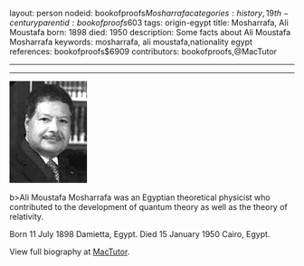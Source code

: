 layout: person
nodeid: bookofproofs$Mosharrafa
categories: history,19th-century
parentid: bookofproofs$603
tags: origin-egypt
title: Mosharrafa, Ali Moustafa
born: 1898
died: 1950
description: Some facts about Ali Moustafa Mosharrafa
keywords: mosharrafa, ali moustafa,nationality egypt
references: bookofproofs$6909
contributors: bookofproofs,@MacTutor

---


---

![Mosharrafa.jpg](https://github.com/bookofproofs/bookofproofs.github.io/blob/main/_sources/_assets/images/portraits/Mosharrafa.jpg?raw=true)

b>Ali Moustafa Mosharrafa was an Egyptian theoretical physicist who contributed to the development of quantum theory as well as the theory of relativity.

Born 11 July 1898 Damietta, Egypt. Died 15 January 1950 Cairo, Egypt.


View full biography at [MacTutor](https://mathshistory.st-andrews.ac.uk/Biographies/Mosharrafa/).